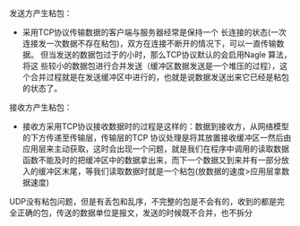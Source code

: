 发送方产生粘包：

- 采用TCP协议传输数据的客户端与服务器经常是保持一个 长连接的状态(一次连接发一次数据不存在粘包)，双方在连接不断开的情况下，可以一直传输数据。 但当发送的数据包过于的小时，那么TCP协议默认的会启用Nagle 算法，将这 些较小的数据包进行合并发送（缓冲区数据发送是一个堆压的过程），这个合并过程就是在发送缓冲区中进行的，也就是说数据发送出来它已经是粘包的状态了。

接收方产生粘包：

- 接收方采用TCP协议接收数据时的过程是这样的：数据到接收方，从网络模型 的下方传递至传输层，传输层的TCP 协议处理是将其放置接收缓冲区一然后由 应用层来主动获取，这时会出现一个问题，就是我们在程序中调用的读取数据函数不能及时的把缓冲区中的数据拿出来，而下一个数据又到来并有一部分放入的缓冲区末尾，等我们读取数据时就是一个粘包(放数据的速度>应用层拿数据速度)

UDP没有粘包问题，但是有丢包和乱序，不完整的包是不会有的，收到的都是完全正确的包，传送的数据单位是报文，发送的时候既不合并，也不拆分